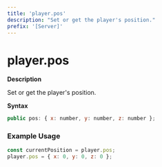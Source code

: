 ```yaml
---
title: 'player.pos'
description: "Set or get the player's position."
prefix: '[Server]'
---
```


# player.pos

**Description**

Set or get the player's position.

**Syntax**

```js
public pos: { x: number, y: number, z: number };
```

### Example Usage

```js
const currentPosition = player.pos;
player.pos = { x: 0, y: 0, z: 0 };
```
